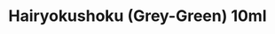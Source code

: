---
layout: product
title: "Hairyokushoku (Grey-Green) 10ml"
price: "330" 
desc: "Acrylic Laquer 10mL"
img_path: "/assets/img/RC328.jpg"
brand: "AK "
available: true
special_offer: false
new: false
soon: false
cat: "020000"
subcat: "020200"
subsubcat: "020201"
sifra: "RC328"
popular: true
---